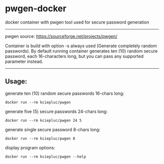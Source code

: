 # pwgen-docker #
docker container with pwgen tool used for secure password generation
***
pwgen source:
https://sourceforge.net/projects/pwgen/

Container is build with option -s always used (Generate completely random passwords). 
By default running container generates ten (10) random secure password, each 16-characters long, but you can pass any supported parameter instead.
***
## Usage: ##
  
generate ten (10) random secure passwords 16-chars long:

    docker run --rm kciepluc/pwgen
  
generate five (5) secure passwords 24-chars long:

    docker run --rm kciepluc/pwgen 24 5
  
generate single secure password 8-chars long:

    docker run --rm kciepluc/pwgen 8
  
display program options:

    docker run --rm kciepluc/pwgen --help

